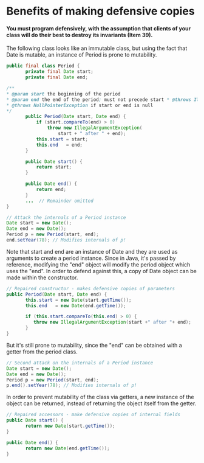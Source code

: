 # Benefits of making defensive copies

#### You must program defensively, with the assumption that clients of your class will do their best to destroy its invariants (Item 39).

The following class looks like an immutable class, but using the fact that Date is mutable, an instance of Period is prone to mutability.

```java
public final class Period {
       private final Date start;
       private final Date end;

/**
* @param start the beginning of the period
* @param end the end of the period; must not precede start * @throws IllegalArgumentException if start is after end
* @throws NullPointerException if start or end is null
*/
       public Period(Date start, Date end) {
           if (start.compareTo(end) > 0)
               throw new IllegalArgumentException(
                   start + " after " + end);
           this.start = start;
           this.end   = end;
       }

       public Date start() {
           return start;
       }

       public Date end() {
           return end;
       }
       ...  // Remainder omitted
}
```

```java
// Attack the internals of a Period instance
Date start = new Date();
Date end = new Date();
Period p = new Period(start, end);
end.setYear(78); // Modifies internals of p!
```

Note that start and end are an instance of Date and they are used as arguments to create a period instance. Since in Java, it's passed by reference, modifying the "end" object will modify the period object which uses the "end". In order to defend against this, a copy of Date object can be made within the constructor.

```java
// Repaired constructor - makes defensive copies of parameters
public Period(Date start, Date end) {
       this.start = new Date(start.getTime());
       this.end   = new Date(end.getTime());

       if (this.start.compareTo(this.end) > 0) {
          throw new IllegalArgumentException(start +" after "+ end);
       }
}
```

But it's still prone to mutability, since the "end" can be obtained with a getter from the period class.

```java
// Second attack on the internals of a Period instance
Date start = new Date();
Date end = new Date();
Period p = new Period(start, end);
p.end().setYear(78); // Modifies internals of p!
```

In order to prevent mutability of the class via getters, a new instance of the object can be returned, instead of returning the object itself from the getter.

```java
// Repaired accessors - make defensive copies of internal fields
public Date start() {
       return new Date(start.getTime());
}

public Date end() {
       return new Date(end.getTime());
}
```
